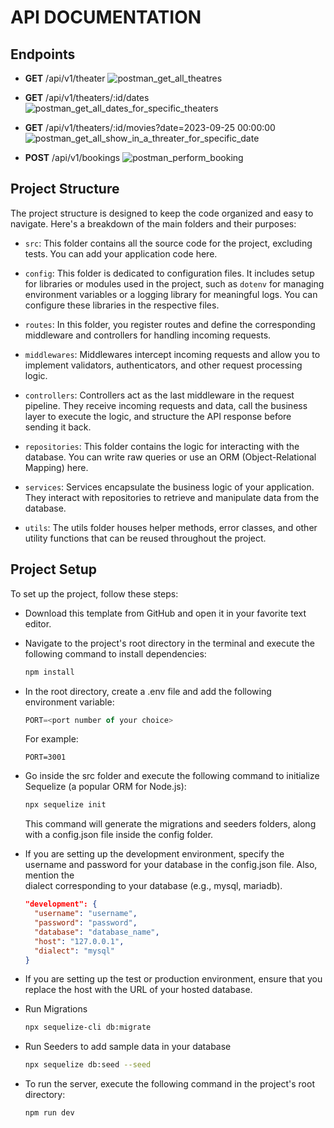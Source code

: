 
# **API DOCUMENTATION**
## **Endpoints**
- **GET** /api/v1/theater
![postman_get_all_theatres](https://github.com/vaasu2002/Bookmyshow-case-study-II/assets/92209437/f2a5926e-fe4e-4bd8-83ab-d269d1d09483)
- **GET** /api/v1/theaters/:id/dates
![postman_get_all_dates_for_specific_theaters](https://github.com/vaasu2002/Bookmyshow-case-study-II/assets/92209437/c32590a0-63ea-453d-af15-d21e224e6345)

- **GET** /api/v1/theaters/:id/movies?date=2023-09-25 00:00:00
![postman_get_all_show_in_a_threater_for_specific_date](https://github.com/vaasu2002/Bookmyshow-case-study-II/assets/92209437/0dd87145-655e-4cac-8b8b-3eddc476ea17)

- **POST** /api/v1/bookings
![postman_perform_booking](https://github.com/vaasu2002/Bookmyshow-case-study-II/assets/92209437/24365d58-95c3-4261-ad74-ddf0f6cb93b1)


## **Project Structure**
The project structure is designed to keep the code organized and easy to navigate. Here's a breakdown of the main folders and their purposes:

  - `src`: This folder contains all the source code for the project, excluding tests. You can add your application code here.

  - `config`: This folder is dedicated to configuration files. It includes setup for libraries or modules used in the project, such as `dotenv` for managing environment variables or a logging library for meaningful logs. You can configure these libraries in the respective files.

  - `routes`: In this folder, you register routes and define the corresponding middleware and controllers for handling incoming requests.

  - `middlewares`: Middlewares intercept incoming requests and allow you to implement validators, authenticators, and other request processing logic.

  - `controllers`: Controllers act as the last middleware in the request pipeline. They receive incoming requests and data, call the business layer to execute the logic, and structure the API response before sending it back.

  - `repositories`: This folder contains the logic for interacting with the database. You can write raw queries or use an ORM (Object-Relational Mapping) here.

  - `services`: Services encapsulate the business logic of your application. They interact with repositories to retrieve and manipulate data from the database.

  - `utils`: The utils folder houses helper methods, error classes, and other utility functions that can be reused throughout the project.

## **Project Setup**
To set up the project, follow these steps:

  - Download this template from GitHub and open it in your favorite text editor.

  - Navigate to the project's root directory in the terminal and execute the following command to install dependencies:

    ```bash
    npm install
    ```
  - In the root directory, create a .env file and add the following environment variable:
    ```js
    PORT=<port number of your choice>
    ```
    For example:
    ```
    PORT=3001
    ```
  - Go inside the src folder and execute the following command to initialize Sequelize (a popular ORM for Node.js):
    ```bash
    npx sequelize init
    ```
    This command will generate the migrations and seeders folders, along with a config.json file inside the config folder.
    
  - If you are setting up the development environment, specify the username and password for your database in the config.json file. Also, mention the     
    dialect corresponding to your database (e.g., mysql, mariadb).
    ```json
    "development": {
      "username": "username", 
      "password": "password",          
      "database": "database_name",
      "host": "127.0.0.1",          
      "dialect": "mysql"             
    }
    ```
  - If you are setting up the test or production environment, ensure that you replace the host with the URL of your hosted database.

  - Run Migrations
    ```bash
    npx sequelize-cli db:migrate
    ```

  - Run Seeders to add sample data in your database
    ```bash
    npx sequelize db:seed --seed
    ```
  - To run the server, execute the following command in the project's root directory:
    ```bash
    npm run dev
    ```
